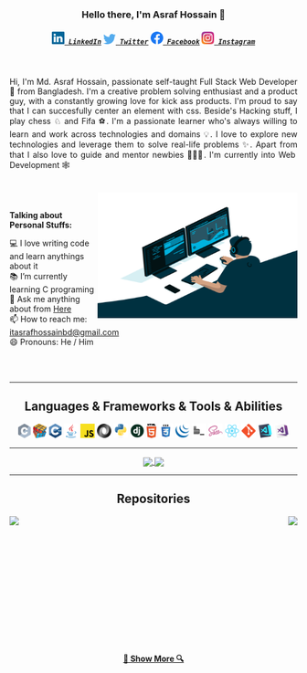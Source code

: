 <h3 align="center">Hello there, I'm Asraf Hossain 👋</h3>
<h5 align="center">
  <code><a href="https://www.linkedin.com/in/asrafhossainbd/" title="LinkedIn Profile"><img width="22" src="https://github.com/asrafhossainbd/asrafhossainbd/blob/main/images/linkedin.svg"> LinkedIn</a></code>
  <code><a href="https://twitter.com/asrafhossainbd/" title="Stack Overflow Profile"><img width="22" src="https://github.com/asrafhossainbd/asrafhossainbd/blob/main/images/twitter.svg"> Twitter</a></code>
<code><a href="https://www.facebook.com/asrafhossainbd/" title="Stack Overflow Profile"><img width="22" src="https://github.com/asrafhossainbd/asrafhossainbd/blob/main/images/facebook.svg"> Facebook</a></code>
  <code><a href="https://www.instagram.com/asrafhossainbd/" title="Instagram Profile"><img width="22" src="https://github.com/asrafhossainbd/asrafhossainbd/blob/main/images/instagram.svg"> Instagram</a></code>
</h5>
<br>
<p align="justify">
  Hi, I'm Md. Asraf Hossain, passionate self-taught Full Stack Web Developer 🚀 from Bangladesh. I'm a creative problem solving enthusiast and a product guy, with a constantly growing love for kick ass products. I'm proud to say that I can succesfully center an element with css. Beside's Hacking stuff, I play chess ♘ and Fifa ⚽. I'm a passionate learner who's always willing to learn and work across technologies and domains 💡. I love to explore new technologies and leverage them to solve real-life problems ✨. Apart from that I also love to guide and mentor newbies 👨🏻‍💻. I'm currently into Web Development 🕸️
  <br>
  <br>
  <br>
   
   
  <img align="right" alt="GIF" src="https://github.com/asrafhossainbd/asrafhossainbd/blob/main/images/code.gif" width="350" height="220" />
  
  <br>
  
  **Talking about Personal Stuffs:**

  💻 I love writing code and learn anythings about it
  <br>
  📚 I’m currently learning C programing
  <br>
  💬 Ask me anything about from <a href="https://github.com/asrafhossainbd/asrafhossainbd/issues" title="Issues">Here</a>
  <br>
  📫 How to reach me: <a href="mailto: itasrafhossainbd@gmail.com">itasrafhossainbd@gmail.com</a>
  <br>
  😄 Pronouns: He / Him
</p>

<br>
<br>

<hr>

<h2 align="center">Languages & Frameworks & Tools & Abilities</h2>

<p align="center">
  <code><img title="C" height="25" src="https://github.com/asrafhossainbd/asrafhossainbd/blob/main/images/c.svg"></code>
  <code><img title="Problem Solving" height="25" src="https://github.com/asrafhossainbd/asrafhossainbd/blob/main/images/problemSolving.png"></code>
  <code><img title="C++" height="25" src="https://github.com/asrafhossainbd/asrafhossainbd/blob/main/images/cpp.svg"></code>
  <code><img title="Java" height="25" src="https://github.com/asrafhossainbd/asrafhossainbd/blob/main/images/java-original.svg"></code>
  <code><img title="Javascript" height="25" src="https://github.com/asrafhossainbd/asrafhossainbd/blob/main/images/javascript.svg"></code>
  <code><img title="JSON" height="25" src="https://github.com/asrafhossainbd/asrafhossainbd/blob/main/images/json.svg"></code>
  <code><img title="Python" height="25" src="https://github.com/asrafhossainbd/asrafhossainbd/blob/main/images/python-original.svg"></code>
  <code><img title="Django" height="25" src="https://github.com/asrafhossainbd/asrafhossainbd/blob/main/images/django.png"></code>
  <code><img title="HTML5" height="25" src="https://github.com/asrafhossainbd/asrafhossainbd/blob/main/images/html5.svg"></code>
  <code><img title="CSS" height="25" src="https://github.com/asrafhossainbd/asrafhossainbd/blob/main/images/css.svg"></code>
  <code><img title="JQuery" height="25" src="https://github.com/asrafhossainbd/asrafhossainbd/blob/main/images/jquery-original.svg"></code>
  <code><img title="BEM" height="25" src="https://github.com/asrafhossainbd/asrafhossainbd/blob/main/images/BEM1.png"></code>
  <code><img title="SASS" height="25" src="https://github.com/asrafhossainbd/asrafhossainbd/blob/main/images/sass.svg"></code>
  <code><img title="React" height="25" src="https://github.com/asrafhossainbd/asrafhossainbd/blob/main/images/react-original.svg"></code>
  <code><img title="Git" height="25" src="https://github.com/asrafhossainbd/asrafhossainbd/blob/main/images/git-original.svg"></code>
  <code><img title="Visual Studio Code" height="25" src="https://github.com/asrafhossainbd/asrafhossainbd/blob/main/images/vscode.png"></code>
  <code><img title="Microsoft Visual Studio" height="25" src="https://github.com/asrafhossainbd/asrafhossainbd/blob/main/images/visualstudio.png"></code>
</p>

<hr>

<p align=center>
  <a href="https://github.com/anuraghazra/github-readme-stats" title="Go to Source">
    <img height=160 align="center" src="https://github-readme-stats.vercel.app/api?username=asrafhossainbd&show_icons=true&theme=gotham">
  </a>
  <a href="https://github.com/anuraghazra/github-readme-stats">
  <img height=160 align="center" src="https://github-readme-stats.vercel.app/api/top-langs/?username=asrafhossainbd&hide=c%23,powershell,java&title_color=2aa889&text_color=99d1ce&icon_color=2bbc8a&bg_color=0c1014&langs_count=8&layout=compact" />
  </a>
</p>
<hr>

<h2 align="center">Repositories</h2>

<p width="100%" align="center">
  <a align="left" href="https://github.com/asrafhossainbd/JavaScript-Practice" title="JavaScript Practice"><img align="left" height="115" src="https://github-readme-stats.vercel.app/api/pin/?username=asrafhossainbd&repo=JavaScript-Practice&theme=gotham"></a>
  <a align="right" href="https://github.com/asrafhossainbd/Budget-App-Project" title="Budget App Project"><img align="right" height="115" src="https://github-readme-stats.vercel.app/api/pin/?username=asrafhossainbd&repo=Budget-App-Project&theme=gotham"></a>
</p>
<br><br>
<!-- write another p tag -->
<br><br><br><br><br><br><br><br><br><br><br>
<h4 align="center"><a href=https://github.com/asrafhossainbd?tab=repositories" title="Show Repositories">🔎 Show More 🔍</a></h4>



<!--
**asrafhossainbd/asrafhossainbd** is a ✨ _special_ ✨ repository because its `README.md` (this file) appears on your GitHub profile.

Here are some ideas to get you started:

- 🔭 I’m currently working on ...
- 🌱 I’m currently learning ...
- 👯 I’m looking to collaborate on ...
- 🤔 I’m looking for help with ...
- 💬 Ask me about ...
- 📫 How to reach me: ...
- 😄 Pronouns: ...
- ⚡ Fun fact: ...

Notes: If you want use this readme, firstly star it please. If you can't align your repositories like this, please change your repository desription to shorter than now. Maybe 4 or 5 word will be good.
-->
